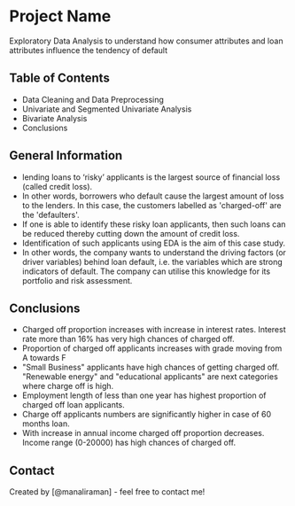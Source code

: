 # Project Name
Exploratory Data Analysis to understand how consumer attributes and loan attributes influence the tendency of default


## Table of Contents
* Data Cleaning and Data Preprocessing
* Univariate and Segmented Univariate Analysis
* Bivariate Analysis
* Conclusions


## General Information
- lending loans to ‘risky’ applicants is the largest source of financial loss (called credit loss). 
- In other words, borrowers who default cause the largest amount of loss to the lenders. In this case, the customers labelled as 'charged-off' are the 'defaulters'. 
- If one is able to identify these risky loan applicants, then such loans can be reduced thereby cutting down the amount of credit loss.
- Identification of such applicants using EDA is the aim of this case study.
- In other words, the company wants to understand the driving factors (or driver variables) behind loan default, i.e. the variables which are strong indicators of default.  The company can utilise this knowledge for its portfolio and risk assessment. 


## Conclusions
-  Charged off proportion increases with increase in interest rates. Interest rate more than 16% has very high chances of charged off.
- Proportion of charged off applicants increases with grade moving from A towards F
-  "Small Business" applicants have high chances of getting charged off. "Renewable energy" and "educational applicants" are next categories where charge off is high.
- Employment length of less than one year has highest proportion of
charged off loan applicants. 
- Charge off applicants numbers are significantly higher in case of 60 months loan.
- With increase in annual income charged off proportion decreases. Income range (0-20000) has high chances of charged off.


## Contact
Created by [@manaliraman] - feel free to contact me!
